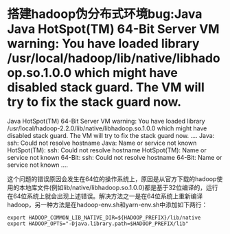 # 搭建hadoop伪分布式环境bug:Java Java HotSpot(TM) 64-Bit Server VM warning: You have loaded library /usr/local/hadoop/lib/native/libhadoop.so.1.0.0 which might have disabled stack guard. The VM will try to fix the stack guard now.

Java HotSpot(TM) 64-Bit Server VM warning: You have loaded library /usr/local/hadoop-2.2.0/lib/native/libhadoop.so.1.0.0 which might have disabled stack guard. The VM will try to fix the stack guard now.
....
Java: ssh: Could not resolve hostname Java: Name or service not known
HotSpot(TM): ssh: Could not resolve hostname HotSpot(TM): Name or service not known
64-Bit: ssh: Could not resolve hostname 64-Bit: Name or service not known
....

这个问题的错误原因会发生在64位的操作系统上，原因是从官方下载的hadoop使用的本地库文件(例如lib/native/libhadoop.so.1.0.0)都是基于32位编译的，运行在64位系统上就会出现上述错误。解决方法之一是在64位系统上重新编译hadoop，另一种方法是在hadoop-env.sh和yarn-env.sh中添加如下两行：

```
export HADOOP_COMMON_LIB_NATIVE_DIR=${HADOOP_PREFIX}/lib/native  
export HADOOP_OPTS="-Djava.library.path=$HADOOP_PREFIX/lib"  
```


